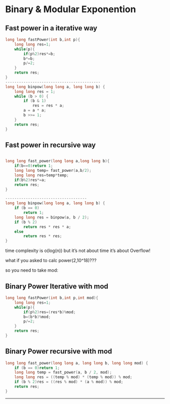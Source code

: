 # Binary & Modular Exponention

## Fast power in a iterative way

```cpp
long long fastPower(int b,int p){
    long long res=1;
    while(p){
        if(p%2)res*=b;
        b*=b;
        p/=2;
    }
    return res;
}
------------------------------------------
long long binpow(long long a, long long b) {
    long long res = 1;
    while (b > 0) {
        if (b & 1)
            res = res * a;
        a = a * a;
        b >>= 1;
    }
    return res;
}
```

## Fast power in recursive way

```cpp

long long fast_power(long long a,long long b){
    if(b==0)return 1;
    long long temp= fast_power(a,b/2);
    long long res=temp*temp;
    if(b%2)res*=a;
    return res;
}

------------------------------------
long long binpow(long long a, long long b) {
    if (b == 0)
        return 1;
    long long res = binpow(a, b / 2);
    if (b % 2)
        return res * res * a;
    else
        return res * res;
}
```

time complexity is o(log(n)) but it’s not about time it’s about Overflow!

what if you asked to calc power(2,10^18)???

so you need to take mod: 

## Binary Power Iterative with mod

```cpp
long long fastPower(int b,int p,int mod){
    long long res=1;
    while(p){
        if(p%2)res=(res*b)%mod;
        b=(b*b)%mod;
        p/=2;
    }
    return res;
}
```

## Binary Power recursive with mod

```cpp
long long fast_power(long long a, long long b, long long mod) {
    if (b == 0)return 1;
    long long temp = fast_power(a, b / 2, mod);
    long long res = ((temp % mod) * (temp % mod)) % mod;
    if (b % 2)res = ((res % mod) * (a % mod)) % mod;
    return res;
}
```

---